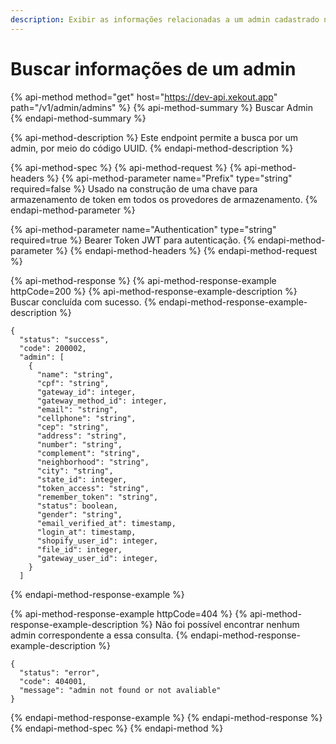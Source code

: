 ```yaml
---
description: Exibir as informações relacionadas a um admin cadastrado na plataforma.
---
```


# Buscar informações de um admin

{% api-method method="get" host="https://dev-api.xekout.app" path="/v1/admin/admins" %}
{% api-method-summary %}
Buscar Admin
{% endapi-method-summary %}

{% api-method-description %}
Este endpoint permite a busca por um admin, por meio do código UUID.
{% endapi-method-description %}

{% api-method-spec %}
{% api-method-request %}
{% api-method-headers %}
{% api-method-parameter name="Prefix" type="string" required=false %}
Usado na construção de uma chave para armazenamento de token em todos os provedores de armazenamento.
{% endapi-method-parameter %}

{% api-method-parameter name="Authentication" type="string" required=true %}
Bearer Token JWT para autenticação.
{% endapi-method-parameter %}
{% endapi-method-headers %}
{% endapi-method-request %}

{% api-method-response %}
{% api-method-response-example httpCode=200 %}
{% api-method-response-example-description %}
Buscar concluída com sucesso.
{% endapi-method-response-example-description %}

```text
{
  "status": "success",
  "code": 200002,
  "admin": [
    {
      "name": "string",
      "cpf": "string",
      "gateway_id": integer,
      "gateway_method_id": integer,
      "email": "string",
      "cellphone": "string",
      "cep": "string",
      "address": "string",
      "number": "string",
      "complement": "string",
      "neighborhood": "string",
      "city": "string",
      "state_id": integer,
      "token_access": "string",
      "remember_token": "string",
      "status": boolean,
      "gender": "string",
      "email_verified_at": timestamp,
      "login_at": timestamp,
      "shopify_user_id": integer,
      "file_id": integer,
      "gateway_user_id": integer,
    }
  ]
```
{% endapi-method-response-example %}

{% api-method-response-example httpCode=404 %}
{% api-method-response-example-description %}
Não foi possível encontrar nenhum admin correspondente a essa consulta.
{% endapi-method-response-example-description %}

```text
{
  "status": "error",
  "code": 404001,
  "message": "admin not found or not avaliable"
}
```
{% endapi-method-response-example %}
{% endapi-method-response %}
{% endapi-method-spec %}
{% endapi-method %}

